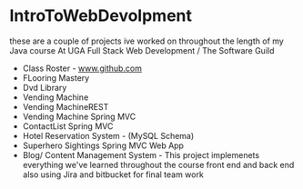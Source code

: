 # IntroToWebDevolpment
these are a couple of projects ive worked on throughout the length of my Java course
At UGA Full Stack Web Development / The Software Guild
*   Class Roster - www.github.com
*   FLooring Mastery
*   Dvd Library
*   Vending Machine
*   Vending MachineREST
*   Vending Machine Spring MVC
*   ContactList Spring MVC
*   Hotel Reservation System - (MySQL Schema)
*   Superhero Sightings Spring MVC Web App
*   Blog/ Content Management System - This project implemenets everything 
    we've learned throughout the course front end and back end also 
    using Jira and bitbucket for final team work 
